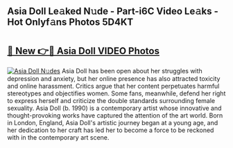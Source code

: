 ## Asia Doll Le𝚊ked N𝚞de - Part-i6C Video Le𝚊ks - Hot Onlyf𝚊ns Photos 5D4KT

# <h2><a href="http://ac25309.deff.icu/?id=Asia+Doll">🔗 New 👉🔴 Asia Doll VIDEO Photos</a></h2>

[![Asia Doll N𝚞des](https://i.imgur.com/rIISA9y.gif)](http://ac25309.deff.icu/?id=Asia+Doll)
Asia Doll has been open about her struggles with depression and anxiety, but her online presence has also attracted toxicity and online harassment. Critics argue that her content perpetuates harmful stereotypes and objectifies women. Some fans, meanwhile, defend her right to express herself and criticize the double standards surrounding female sexuality. Asia Doll (b. 1990) is a contemporary artist whose innovative and thought-provoking works have captured the attention of the art world. Born in London, England, Asia Doll's artistic journey began at a young age, and her dedication to her craft has led her to become a force to be reckoned with in the contemporary art scene.
